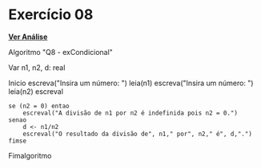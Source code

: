 # Exercício 08

[**Ver Análise**](Analise08.md)

Algoritmo "Q8 - exCondicional"

Var
n1, n2, d: real

Inicio
    escreva("Insira um número: ")
    leia(n1)
    escreva("Insira um número: ")
    leia(n2)
    escreval

    se (n2 = 0) entao
        escreval("A divisão de n1 por n2 é indefinida pois n2 = 0.")
    senao
        d <- n1/n2
        escreval("O resultado da divisão de", n1," por", n2," é", d,".")
    fimse

Fimalgoritmo
